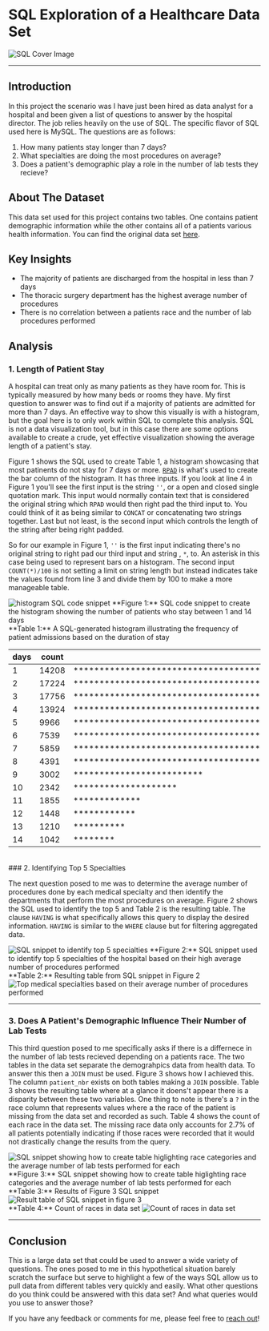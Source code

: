 # SQL Exploration of a Healthcare Data Set

![SQL Cover Image](images/daa_module5/cover_image_module_5.jpg)

---

## Introduction
In this project the scenario was I have just been hired as data analyst for a hospital and been given a list of questions to answer by the hospital director. The job relies heavily on the use of SQL. The specific flavor of SQL used here is MySQL. The questions are as follows:

1. How many patients stay longer than 7 days?
2. What specialties are doing the most procedures on average?
3. Does a patient's demographic play a role in the number of lab tests they recieve?

## About The Dataset

This data set used for this project contains two tables. One contains patient demographic information while the other contains all of a patients various health information. You can find the original data set [here](https://www.kaggle.com/code/iabhishekofficial/prediction-on-hospital-readmission/data?select=diabetic_data.csv).

## Key Insights

- The majority of patients are discharged from the hospital in less than 7 days
- The thoracic surgery department has the highest average number of procedures
- There is no correlation between a patients race and the number of lab procedures performed

## Analysis

### 1. Length of Patient Stay

A hospital can treat only as many patients as they have room for. This is typically measured by how many beds or rooms they have. My first question to answer was to find out if a majority of patients are admitted for more than 7 days. An effective way to show this visually is with a histogram, but the goal here is to only work within SQL to complete this analysis.  SQL is not a data visualization tool, but in this case there are some options available to create a crude, yet effective visualization showing the average length of a patient's stay.

Figure 1 shows the SQL used to create Table 1, a histogram showcasing that most patinents do not stay for 7 days or more. [`RPAD`](https://www.w3schools.com/sql/func_mysql_rpad.asp) is what's used to create the bar column of the histogram. It has three inputs. If you look at line 4 in Figure 1 you'll see the first input is the string `''`, or a open and closed single quotation mark. This input would normally contain text that is considered the original string which `RPAD` would then right pad the third input to.  You could think of it as being similar to `CONCAT` or concatenating two strings together.  Last but not least, is the second input which controls the length of the string after being right padded.

So for our example in Figure 1, `''` is the first input indicating there's no original string to right pad our third input and string , `*`, to. An asterisk in this case being used to represent bars on a histogram.  The second input `COUNT(*)/100` is not setting a limit on string length but instead indicates take the values found from line 3 and divide them by 100 to make a more manageable table.

<img src="images/daa_module5/histogram_sql_snippet.png" alt="histogram SQL code snippet">
  **Figure 1:** SQL code snippet to create the histogram showing the number of patients who stay between 1 and 14 days

<br/>
  **Table 1:** A SQL-generated histogram illustrating the frequency of patient admissions based on the duration of stay

|  days  | count | bar                                                                               |
|--------|-------|-----------------------------------------------------------------------------------|
| 1      | 14208 | ******************************************************************************************************************************************** |
| 2      | 17224 | ******************************************************************************************************************************************************************** |
| 3      | 17756 | ********************************************************************************************************************************************************************************** |
| 4      | 13924 | ******************************************************************************************************************************************* |
| 5      | 9966  | ************************************************************************************************************** |
| 6      | 7539  | ***************************************************************************************** |
| 7      | 5859  | ***************************************************************** |
| 8      | 4391  | ************************************************* |
| 9      | 3002  | ************************* |
| 10     | 2342  | ******************** |
| 11     | 1855  | ************* |
| 12     | 1448  | ************ |
| 13     | 1210  | ********** |
| 14     | 1042  | ******** |

<br/>
### 2. Identifying Top 5 Specialties

The next question posed to me was to determine the average number of procedures done by each medical specialty and then identify the departments that perform the most procedures on average. Figure 2 shows the SQL used to identify the top 5 and Table 2 is the resulting table. The clause `HAVING` is what specifically allows this query to display the desired information. `HAVING` is similar to the `WHERE` clause but for filtering aggregated data.

<img src="images/daa_module5/specialties_sql_snippet.png" alt="SQL snippet to identify top 5 specialties">
**Figure 2:** SQL snippet used to identify top 5 specialties of the hospital based on their high average number of procedures performed

<br/>
**Table 2:** Resulting table from SQL snippet in Figure 2
<img src="images/daa_module5/top_specialties.png" alt="Top medical specialties based on their average number of procedures performed">

---

### 3. Does A Patient's Demographic Influence Their Number of Lab Tests

This third question posed to me specifically asks if there is a differnece in the number of lab tests recieved depending on a patients race. The two tables in the data set separate the demograhpics data from health data. To answer this then a `JOIN` must be used. Figure 3 shows how I achieved this. The column `patient_nbr` exists on both tables making a `JOIN` possible. Table 3 shows the resulting table where at a glance it doens't appear there is a disparity between these two variables. One thing to note is there's a `?` in the race column that represents values where a the race of the patient is missing from the data set and recorded as such. Table 4 shows the count of each race in the data set. The missing race data only accounts for 2.7% of all patients potentially indicating if those races were recorded that it would not drastically change the results from the query.

<img src="images/daa_module5/race_lab_tests_sql_snippet.png" alt="SQL snippet showing how to create table higlighting race categories and the average number of lab tests performed for each">
**Figure 3:** SQL snippet showing how to create table higlighting race categories and the average number of lab tests performed for each

<br/>
**Table 3:** Results of Figure 3 SQL snippet
<img src="images/daa_module5/race_lab_tests_results_table.png" alt="Result table of SQL snippet in figure 3">

<br/>
**Table 4:** Count of races in data set
<img src="images/daa_module5/count_of_races.png" alt="Count of races in data set">

<br/>

---

## Conclusion

This is a large data set that could be used to answer a wide variety of questions. The ones posed to me in this hypothetical situation barely scratch the surface but serve to highlight a few of the ways SQL allow us to pull data from different tables very quickly and easily. What other questions do you think could be answered with this data set? And what queries would you use to answer those?

If you have any feedback or comments for me, please feel free to [reach out](https://www.linkedin.com/in/gregory-santoro/)!

